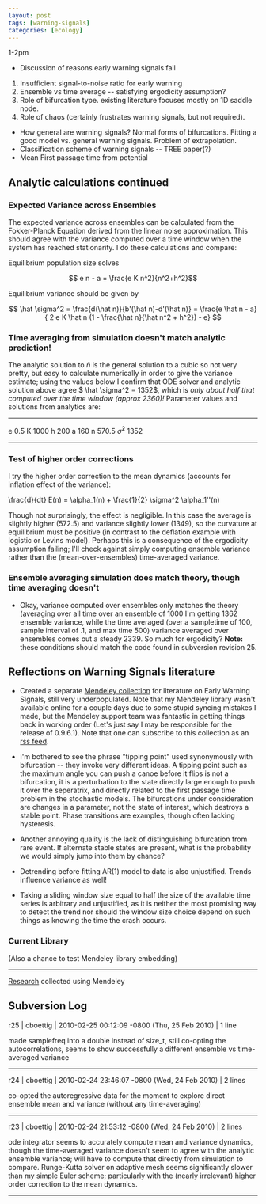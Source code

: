 ```yaml
---
layout: post
tags: [warning-signals]
categories: [ecology]
---
```



1-2pm

-   Discussion of reasons early warning signals fail

1.  Insufficient signal-to-noise ratio for early warning
2.  Ensemble vs time average -- satisfying ergodicity assumption?
3.  Role of bifurcation type. existing literature focuses mostly on 1D
    saddle node.
4.  Role of chaos (certainly frustrates warning signals, but not
    required).

-   How general are warning signals? Normal forms of bifurcations.
    Fitting a good model vs. general warning signals. Problem of
    extrapolation.
-   Classification scheme of warning signals -- TREE paper(?)
-   Mean First passage time from potential

Analytic calculations continued
-------------------------------

### Expected Variance across Ensembles

The expected variance across ensembles can be calculated from the
Fokker-Planck Equation derived from the linear noise approximation. This
should agree with the variance computed over a time window when the
system has reached stationarity. I do these calculations and compare:

Equilibrium population size solves

$$ e n - a = \frac{e K n^2}{n^2+h^2}$$


Equilibrium variance should be given by

$$ \hat \sigma^2 = \frac{d(\hat n)}{b'(\hat n)-d'(\hat n)} =
\frac{e \hat n - a}{ 2 e K \hat n (1 - \frac{\hat n}{\hat n^2 +
h^2}) - e} $$

### Time averaging from simulation doesn't match analytic prediction!

The analytic solution to $\hat n$
is the general solution to a cubic so not very pretty, but easy to
calculate numerically in order to give the variance estimate; using the
values below I confirm that ODE solver and analytic solution above agree
$ \hat \sigma^2 = 1352$,
which is *only about half that computed over the time window (approx
2360)!* Parameter values and solutions from analytics are:


  ------------------ -------
  e                  0.5
  K                  1000
  h                  200
  a                  160
  n                  570.5
  $\hat \sigma^2$    1352
  ----------------   -------

### Test of higher order corrections

I try the higher order correction to the mean dynamics (accounts for
inflation effect of the variance):

\frac{d}{dt} E(n) = \alpha_1(n) + \frac{1}{2} \sigma^2 \alpha_1''(n)

Though not surprisingly, the effect is negligible. In this case the
average is slightly higher (572.5) and variance slightly lower (1349),
so the curvature at equilibrium must be positive (in contrast to the
deflation example with logistic or Levins model). Perhaps this is a
consequence of the ergodicity assumption failing; I'll check against
simply computing ensemble variance rather than the (mean-over-ensembles)
time-averaged variance.

### Ensemble averaging simulation does match theory, though time averaging doesn't

-   Okay, variance computed over ensembles only matches the theory
    (averaging over all time over an ensemble of 1000 I'm getting 1362
    ensemble variance, while the time averaged (over a sampletime of
    100, sample interval of .1, and max time 500) variance averaged over
    ensembles comes out a steady 2339. So much for ergodicity? **Note:**
    these conditions should match the code found in subversion revision
    25.

Reflections on Warning Signals literature
-----------------------------------------

-   Created a separate [Mendeley
    collection](http://www.mendeley.com/collections/1374711/EarlyWarningSigns/ "http://www.mendeley.com/collections/1374711/EarlyWarningSigns/")
    for literature on Early Warning Signals, still very underpopulated.
    Note that my Mendeley library wasn't available online for a couple
    days due to some stupid syncing mistakes I made, but the Mendeley
    support team was fantastic in getting things back in working order
    (Let's just say I may be responsible for the release of 0.9.6.1).
    Note that one can subscribe to this collection as an [rss
    feed](http://www.mendeley.com/collections/rss/1374711/ "http://www.mendeley.com/collections/rss/1374711/").

-   I'm bothered to see the phrase "tipping point" used synonymously
    with bifurcation -- they invoke very different ideas. A tipping
    point such as the maximum angle you can push a canoe before it flips
    is not a bifurcation, it is a perturbation to the state directly
    large enough to push it over the seperatrix, and directly related to
    the first passage time problem in the stochastic models. The
    bifurcations under consideration are changes in a parameter, not the
    state of interest, which destroys a stable point. Phase transitions
    are examples, though often lacking hysteresis.

-   Another annoying quality is the lack of distinguishing bifurcation
    from rare event. If alternate stable states are present, what is the
    probability we would simply jump into them by chance?

-   Detrending before fitting AR(1) model to data is also unjustified.
    Trends influence variance as well!

-   Taking a sliding window size equal to half the size of the available
    time series is arbitrary and unjustified, as it is neither the most
    promising way to detect the trend nor should the window size choice
    depend on such things as knowing the time the crash occurs.

### Current Library

(Also a chance to test Mendeley library embedding)

* * * * *

[Research](http://www.mendeley.com) collected using Mendeley

Subversion Log
--------------

r25 | cboettig | 2010-02-25 00:12:09 -0800 (Thu, 25 Feb 2010) | 1 line

made samplefreq into a double instead of size\_t, still co-opting the
autocorrelations, seems to show successfully a different ensemble vs
time-averaged variance

* * * * *

r24 | cboettig | 2010-02-24 23:46:07 -0800 (Wed, 24 Feb 2010) | 2 lines

co-opted the autoregressive data for the moment to explore direct
ensemble mean and variance (without any time-averaging)

* * * * *

r23 | cboettig | 2010-02-24 21:53:12 -0800 (Wed, 24 Feb 2010) | 2 lines

ode integrator seems to accurately compute mean and variance dynamics,
though the time-averaged variance doesn't seem to agree with the
analytic ensemble variance; will have to compute that directly from
simulation to compare. Runge-Kutta solver on adaptive mesh seems
significantly slower than my simple Euler scheme; particularly with the
(nearly irrelevant) higher order correction to the mean dynamics.

* * * * *

